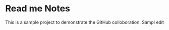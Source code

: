 Read me Notes
============

This is a sample project to demonstrate the GitHub colloboration.
Sampl edit
